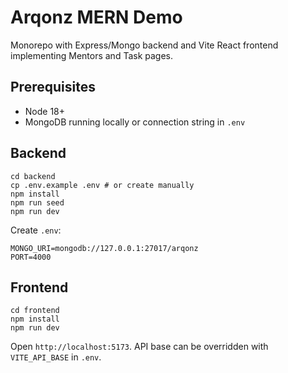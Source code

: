 # Arqonz MERN Demo

Monorepo with Express/Mongo backend and Vite React frontend implementing Mentors and Task pages.

## Prerequisites
- Node 18+
- MongoDB running locally or connection string in `.env`

## Backend
```
cd backend
cp .env.example .env # or create manually
npm install
npm run seed
npm run dev
```

Create `.env`:
```
MONGO_URI=mongodb://127.0.0.1:27017/arqonz
PORT=4000
```

## Frontend
```
cd frontend
npm install
npm run dev
```
Open `http://localhost:5173`. API base can be overridden with `VITE_API_BASE` in `.env`.


